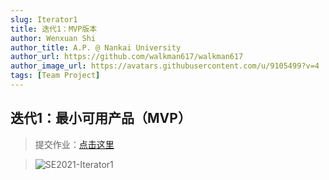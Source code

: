 ```yaml
---
slug: Iterator1
title: 迭代1：MVP版本
author: Wenxuan Shi
author_title: A.P. @ Nankai University
author_url: https://github.com/walkman617/walkman617
author_image_url: https://avatars.githubusercontent.com/u/9105499?v=4
tags: [Team Project]
---
```


## 迭代1：最小可用产品（MVP）

> 提交作业：[点击这里](http://nankai-cs.mikecrm.com/AfInlsk)

> ![SE2021-Iterator1](/img/assignments/iterator1.png)
